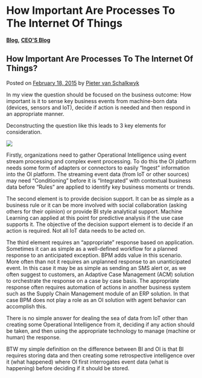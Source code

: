 # How Important Are Processes To The Internet Of Things

[**Blog**](https://xmpro.com/category/blog/)**,** [**CEO'S Blog**](https://xmpro.com/category/blog/pieter-blog/)

## How Important Are Processes To The Internet Of Things?

Posted on [February 18, 2015](https://xmpro.com/how-important-are-processes-to-the-internet-of-things/) by [Pieter van Schalkwyk](https://xmpro.com/author/pietervs/)

In my view the question should be focused on the business outcome: How important is it to sense key business events from machine-born data (devices, sensors and IoT), decide if action is needed and then respond in an appropriate manner.

Deconstructing the question like this leads to 3 key elements for consideration.

![](https://xmpro.com/wp-content/uploads/2015/02/SDA\_VennDiagram\_v2.png)

Firstly, organizations need to gather Operational Intelligence using event stream processing and complex event processing. To do this the OI platform needs some form of adapters or connectors to easily “Ingest” information into the OI platform. The streaming event data (from IoT or other sources) may need “Conditioning” before it is “Integrated” with contextual business data before “Rules” are applied to identify key business moments or trends.

The second element is to provide decision support. It can be as simple as a business rule or it can be more involved with social collaboration (asking others for their opinion) or provide BI style analytical support. Machine Learning can applied at this point for predictive analysis if the use case supports it. The objective of the decision support element is to decide if an action is required. Not all IoT data needs to be acted on.

The third element requires an “appropriate” response based on application. Sometimes it can as simple as a well-defined workflow for a planned response to an anticipated exception. BPM adds value in this scenario. More often than not it requires an unplanned response to an unanticipated event. In this case it may be as simple as sending an SMS alert or, as we often suggest to customers, an Adaptive Case Management (ACM) solution to orchestrate the response on a case by case basis. The appropriate response often requires automation of actions in another business system such as the Supply Chain Management module of an ERP solution. In that case BPM does not play a role as an OI solution with agent behavior can accomplish this.

There is no simple answer for dealing the sea of data from IoT other than creating some Operational Intelligence from it, deciding if any action should be taken, and then using the appropriate technology to manage (machine or human) the response.

BTW my simple definition on the difference between BI and OI is that BI requires storing data and then creating some retrospective intelligence over it (what happened) where OI first interrogates event data (what is happening) before deciding if it should be stored.

